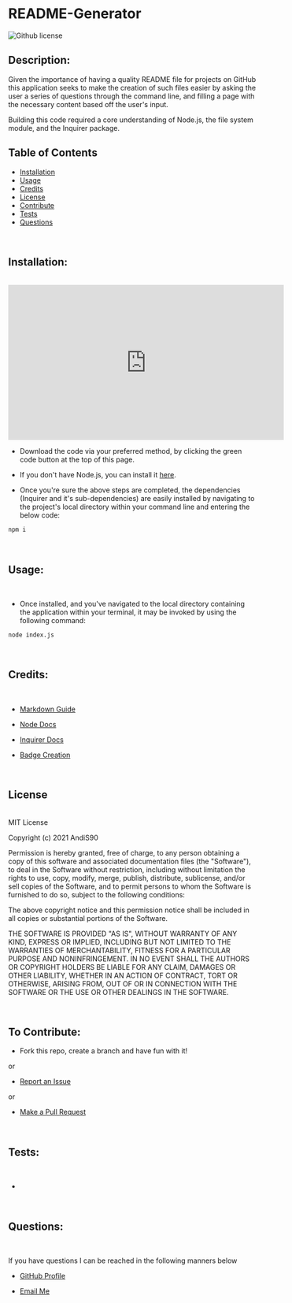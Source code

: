 # README-Generator

  
  ![Github license](https://img.shields.io/badge/License-MIT-blue.svg)
  
 
  ## Description:
 
  Given the importance of having a quality README file for projects on GitHub this application seeks to make the creation of such files easier by asking the user a series of questions through the command line, and filling a page with the necessary content based off the user's input.

  Building this code required a core understanding of Node.js, the file system module, and the Inquirer package.
  

  ## Table of Contents
  
  - [Installation](#installation) <br>
  - [Usage](#usage) <br>
  - [Credits](#credits) <br>
  - [License](#license) <br>
  - [Contribute](#contributions) <br>
  - [Tests](#tests) <br>
  - [Questions](#questions) <br>
 
  <br>
  
  ## <span id="installation"> Installation: </span>
  <br>


  <iframe width="560" height="315" src="https://www.youtube.com/embed/OIHmMYze404" title="YouTube video player" frameborder="0" allow="accelerometer; autoplay; clipboard-write; encrypted-media; gyroscope; picture-in-picture" allowfullscreen></iframe>
  
  - Download the code via your preferred method, by clicking the green code button at the top of this page. 

  - If you don't have Node.js, you can install it [here](https://nodejs.org/en/download/).

  - Once you're sure the above steps are completed, the dependencies (Inquirer and it's sub-dependencies) are easily installed by navigating to the project's local directory within your command line and entering the below code:

```bash
npm i
```
 
  <br>
  
  ## <span id="usage"> Usage: </span>
  <br>
  
  - Once installed, and you've navigated to the local directory containing the application within your terminal, it may be invoked by using the following command:

```bash
node index.js
```
  
  <br>  
  
  ## <span id="credits"> Credits: <span>
  
  <br>
  
  - [Markdown Guide](https://www.markdownguide.org/basic-syntax/)

  - [Node Docs](https://nodejs.org/en/docs/)

  - [Inquirer Docs](https://www.npmjs.com/package//inquirer#documentation)

  - [Badge Creation](https://shields.io/)
  
  <br>
  
  ## <span id="license"> License </span>

<br>
MIT License

Copyright (c) 2021 AndiS90

Permission is hereby granted, free of charge, to any person obtaining a copy
of this software and associated documentation files (the "Software"), to deal
in the Software without restriction, including without limitation the rights
to use, copy, modify, merge, publish, distribute, sublicense, and/or sell
copies of the Software, and to permit persons to whom the Software is
furnished to do so, subject to the following conditions:

The above copyright notice and this permission notice shall be included in all
copies or substantial portions of the Software.

THE SOFTWARE IS PROVIDED "AS IS", WITHOUT WARRANTY OF ANY KIND, EXPRESS OR
IMPLIED, INCLUDING BUT NOT LIMITED TO THE WARRANTIES OF MERCHANTABILITY,
FITNESS FOR A PARTICULAR PURPOSE AND NONINFRINGEMENT. IN NO EVENT SHALL THE
AUTHORS OR COPYRIGHT HOLDERS BE LIABLE FOR ANY CLAIM, DAMAGES OR OTHER
LIABILITY, WHETHER IN AN ACTION OF CONTRACT, TORT OR OTHERWISE, ARISING FROM,
OUT OF OR IN CONNECTION WITH THE SOFTWARE OR THE USE OR OTHER DEALINGS IN THE
SOFTWARE. 
  
  <br>
  
  ## <span id="contributions"> To Contribute: </span>
 

  - Fork this repo, create a branch and have fun with it!

  or

  - [Report an Issue](https://github.com/AndiS90/README-Generator/issues)

  or

  - [Make a Pull Request](https://github.com/AndiS90/README-Generator/pulls)
  
  <br>
  
  ## <span id="tests"> Tests: </span>
  
  <br>
  
  -
  
  <br>
  
  ## <span id="questions"> Questions: </span>
  
  <br>

  If you have questions I can be reached in the following manners below
  
  - [GitHub Profile](https://github.com/AndiS90)
  
  
  - [Email Me](andrea.strickland1990@gmail.com)
  
  <br>